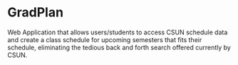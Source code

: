 # GradPlan
Web Application that allows users/students to access CSUN schedule data and create a class schedule for upcoming semesters that fits their schedule, eliminating the tedious back and forth search offered currently by CSUN.
